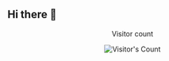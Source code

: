 ## Hi there 👋

<!--
**AgentCodyJ/AgentCodyJ** is a ✨ _special_ ✨ repository because its `README.md` (this file) appears on your GitHub profile.
-->

<div align="center"> 
  <p>Visitor count</p>
  <img src="https://profile-counter.glitch.me/AgentCodyJ/count.svg" alt="Visitor's Count" />
</div>
